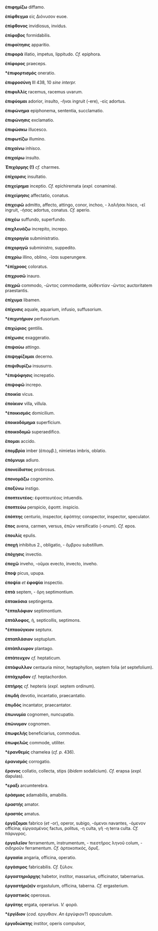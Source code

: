 **ἐπιφημίζω** diffamo.

**ἐπίφθεγμα** εἰς Διόνυσον euoe.

**ἐπίφθονος** invidiosus, invidus.

**ἐπίφοβος** formidabilis.

**ἐπιφοίτησις** apparitio.

**ἐπιφορά** illatio, impetus, lippitudo. *Cf.* epiphora.

**ἐπίφορος** praeceps.

**\*ἐπιφορτισμός** oneratio.

**ἐπιφροσύνη** III 438, 10 *sine interpr.*

**ἐπιφυλλίς** racemus, racemus uvarum.

**ἐπιφύομαι** adorior, insulto, -ῆναι ingruit (-ere), -είς adortus.

**ἐπιφώνημα** epiphonema, sententia, succlamatio.

**ἐπιφώνησις** exclamatio.

**ἐπιφώσκω** illucesco.

**ἐπιφωτίζω** illumino.

**ἐπιχαίνω** inhisco.

**ἐπιχαίρω** insulto.

**Ἐπιχάρμης (!)** *cf.* charmes.

**ἐπίχαρσις** insultatio.

**ἐπιχείρημα** inceptio. *Cf.* epichiremata (*expl.* conamina).

**ἐπιχείρησις** affectatio, conatus.

**ἐπιχειρῶ** admitto, affecto, attingo, conor, inchoo, - λαλῆσαι hisco,
-εῖ ingruit, -ήσας adortus, conatus. *Cf.* aperio.

**ἐπιχέω** suffundo, superfundo.

**ἐπιχλευάζω** increpito, increpo.

**ἐπιχορηγία** subministratio.

**ἐπιχορηγῶ** subministro, suppedito.

**ἐπιχρίω** illino, oblino, -ῖσαι superungere.

**\*ἐπίχροος** coloratus.

**ἐπιχρυσῶ** inauro.

**ἐπιχρῶ** commodo, -ῶντος commodante, αὐθεντίαν -ῶντος auctoritatem
praestantis.

**ἐπίχυμα** libamen.

**ἐπίχυσις** aquale, aquarium, infusio, suffusorium.

**\*ἐπιχυτήριον** perfusorium.

**ἐπιχώριος** gentilis.

**ἐπίχωσις** exaggeratio.

**ἐπιψαύω** attingo.

**ἐπιψηφίζομαι** decerno.

**ἐπιψιθυρίζω** insusurro.

**\*ἐπιψόφησις** increpatio.

**ἐπιψοφῶ** increpo.

**ἐποικία** vicus.

**ἐποίκιον** villa, villula.

**\*ἐποικισμός** domicilium.

**ἐποικοδόμημα** superficium.

**ἐποικοδομῶ** superaedifico.

**ἕπομαι** accido.

**ἐπομβρία** imber (ἐπιομβ.), nimietas imbris, oblatio.

**ἐπόμνυμι** adiuro.

**ἐπονείδιστος** probrosus.

**ἐπονομάζω** cognomino.

**ἐποξύνω** instigo.

**ἐποπτευτέος:** ἐφοπτευτέοις intuendis.

**ἐποπτεύω** perspicio, ἐφοπτ. inspicio.

**ἐπόπτης** centurio, inspector, ἐφόπτης conspector, inspector,
speculator.

**ἔπος** avena, carmen, versus, ἐπῶν versificatio (-onum). *Cf.* epos.

**ἐπουλίς** epulis.

**ἐποχή** inhibitus 2., obligatio, - ὄμβρου substillum.

**ἐπόχησις** invectio.

**ἐποχῶ** inveho, -οῦμαι evecto, invecto, inveho.

**ἔποψ** picus, upupa.

**ἐποψία** *et* **ἐφοψία** inspectio.

**ἑπτά** septem, - ὄρη septimontium.

**ἑπτακόσια** septingenta.

**\*ἑπταλόφιον** septimontium.

**ἑπτάλοφος**, ἡ, septicollis, septimons.

**\*ἑπταούγκιον** septunx.

**ἑπταπλάσιον** septuplum.

**ἑπτάπλευρον** plantago.

**ἑπτάτευχον** *cf.* heptaticum.

**ἑπτάφυλλον** centauria minor, heptaphyllon, septem folia (*et*
septefolium).

**ἑπτάχορδον** *cf.* heptachordon.

**ἑπτήρης** *cf.* hepteris (*expl.* septem ordinum).

**ἐπῳδή** devotio, incantatio, praecantatio.

**ἐπῳδός** incantator, praecantator.

**ἐπωνυμία** cognomen, nuncupatio.

**ἐπώνυμον** cognomen.

**ἐπωφελής** beneficiarius, commodus.

**ἐπωφελῶς** commode, utiliter.

**\*ἐρανθεμίς** chamelea (*cf. p.* 436).

**ἐρανισμός** corrogatio.

**ἔρανος** collatio, collecta, stips (*ibidem* sodalicium). *Cf.* erapsa
(*expl.* dapulas).

**\*εραξι** arcumterebra.

**ἐράσμιος** adamabilis, amabilis.

**ἐραστής** amator.

**ἐραστός** amatus.

**ἐργάζομαι** fabrico (*et* -or), operor, subigo, -όμενοι navantes,
-όμενον officina; εἰργασμένος factus, politus, -η culta, γῆ -η terra
culta. *Cf.* πάρυγρος.

**ἐργαλεῖον** ferramentum, instrumentum, - πιεστῆρος ληνοῦ colum, -
σιδηροῦν ferramentum. *Cf.* ἀρτοκοπικός, ὄρυξ.

**ἐργασία** angaria, officina, operatio.

**ἐργάσιμος** fabricabilis. *Cf.* ξύλον.

**ἐργαστηριάρχης** habetor, institor, massarius, officinator,
tabernarius.

**ἐργαστήρι(ο)ν** ergastulum, officina, taberna. *Cf.* ergasterium.

**ἐργαστικός** operosus.

**ἐργάτης** ergata, operarius. *V.* φορά.

**\*ἐργίδιον** (*cod.* εργυθιον. *An* ἐργύφιον?) opusculum.

**ἐργοδιώκτης** institor, operis compulsor,
